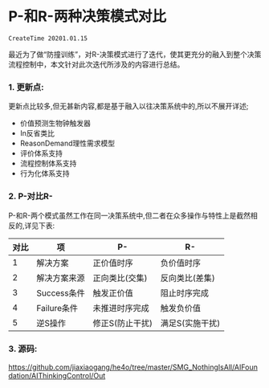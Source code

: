 # P-和R-两种决策模式对比
`CreateTime 20201.01.15`

最近为了做“防撞训练”，对R-决策模式进行了迭代，使其更充分的融入到整个决策流程控制中，本文针对此次迭代所涉及的内容进行总结。

### 1. 更新点:

更新点比较多,但无甚新内容,都是基于融入以往决策系统中的,所以不展开详述;

* 价值预测生物钟触发器
* In反省类比
* ReasonDemand理性需求模型
* 评价体系支持
* 流程控制体系支持
* 行为化体系支持

### 2. P-对比R-

P-和R-两个模式虽然工作在同一决策系统中,但二者在众多操作与特性上是截然相反的,详见下表:

| 对比 | 项 | P- | R- |
| --- | --- | --- | --- |
| 1 | 解决方案 | 正价值时序 | 负价值时序 |
| 2 | 解决方案来源 | 正向类比(交集) | 反向类比(差集) |
| 3 | Success条件 | 触发正价值 | 阻止时序完成 |
| 4 | Failure条件 | 未推进时序完成 | 触发负价值 |
| 5 | 逆S操作 | 修正S(防止干扰) | 满足S(实施干扰) |

### 3. 源码:

https://github.com/jiaxiaogang/he4o/tree/master/SMG_NothingIsAll/AIFoundation/AIThinkingControl/Out

